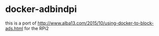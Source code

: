 # docker-adbindpi
this is a port of http://www.alba13.com/2015/10/using-docker-to-block-ads.html for the RPi2 
